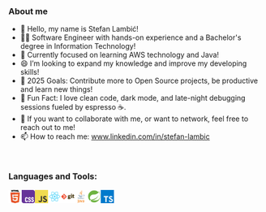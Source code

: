 ### About me
- 👋 Hello, my name is Stefan Lambić!
- 👨‍💻 Software Engineer with hands-on experience and a Bachelor's degree in Information Technology!
- 🌱 Currently focused on learning AWS technology and Java! 
- 😄 I’m looking to expand my knowledge and improve my developing skills!
- 🥅 2025 Goals: Contribute more to Open Source projects, be productive and learn new things!
- 🧩 Fun Fact: I love clean code, dark mode, and late-night debugging sessions fueled by espresso ☕.
- 🤙 If you want to collaborate with me, or want to network, feel free to reach out to me!
- 📫 How to reach me: www.linkedin.com/in/stefan-lambic
<br/>

### Languages and Tools:

<img align="left" alt="HTML5" width="26px" src="https://raw.githubusercontent.com/github/explore/80688e429a7d4ef2fca1e82350fe8e3517d3494d/topics/html/html.png" />
<img align="left" alt="CSS3" width="26px" src="https://raw.githubusercontent.com/github/explore/80688e429a7d4ef2fca1e82350fe8e3517d3494d/topics/css/css.png" />
<img align="left" alt="JavaScript" width="26px" src="https://raw.githubusercontent.com/github/explore/80688e429a7d4ef2fca1e82350fe8e3517d3494d/topics/javascript/javascript.png" />
<img align="left" alt="React" width="26px" src="https://raw.githubusercontent.com/github/explore/80688e429a7d4ef2fca1e82350fe8e3517d3494d/topics/react/react.png" />
<img align="left" alt="Git" width="26px" src="https://raw.githubusercontent.com/github/explore/80688e429a7d4ef2fca1e82350fe8e3517d3494d/topics/git/git.png" />
<img align="left" alt="Java" width="26px" src="https://raw.githubusercontent.com/github/explore/master/topics/java/java.png" />
<img align="left" alt="Spring" width="26px" src="https://raw.githubusercontent.com/github/explore/master/topics/spring-boot/spring-boot.png" />
<img align="left" alt="TypeScript" width="26px" src="https://raw.githubusercontent.com/github/explore/80688e429a7d4ef2fca1e82350fe8e3517d3494d/topics/typescript/typescript.png" />
<br />
